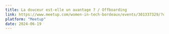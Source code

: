 ```yaml
---
title: La douceur est-elle un avantage ? / Offboarding
link: https://www.meetup.com/women-in-tech-bordeaux/events/301337329/?utm_medium=referral&utm_campaign=share-btn_savedevents_share_modal&utm_source=link
platform: "Meetup"
date: 2024-06-19
---
```

